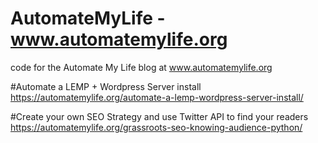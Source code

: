 # AutomateMyLife - www.automatemylife.org
code for the Automate My Life blog at www.automatemylife.org


#Automate a LEMP + Wordpress Server install
https://automatemylife.org/automate-a-lemp-wordpress-server-install/

#Create your own SEO Strategy and use Twitter API to find your readers
https://automatemylife.org/grassroots-seo-knowing-audience-python/
